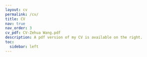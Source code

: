 ```yaml
---
layout: cv
permalink: /cv/
title: CV
nav: true
nav_order: 3
cv_pdf: CV-Zehua Wang.pdf
description: A pdf version of my CV is available on the right.
toc:
  sidebar: left
---
```

<div style="display:none">
---
layout: page
permalink: /cv/
title: CV
nav: true
nav_order: 3
---
A pdf version of my CV is available <a href="../assets/pdf/CV-Zehua Wang.pdf" target="_blank">here</a>.
</div>
